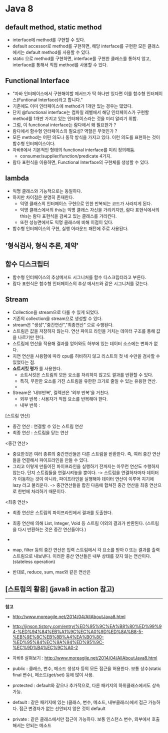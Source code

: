 # Java 8


## default method, static method  
- interface에 method를 구현할 수 있다.  
- default accessor로 method를 구현하면, 해당 interface를 구현한 모든 클래스에서는 default method를 사용할 수 있다.  
- static 으로 method를 구현하면, interface를 구현한 클래스를 통하지 않고, interface를 통해서 직접 method를 사용할 수 있다.  

## Functional Interface  
- "자바 인터페이스에서 구현해야할 메서드가 딱 하나만 있다면 이를 함수형 인터페이스(Funtional Interface)라고 합니다."
- 기존에도 이미 인터페이스에 method가 1개만 있는 경우는 많았다.
- 단지 @functional interface는 컴파일 레벨에서 해당 인터페이스가 구현할 method를 1개만 가지고 있는 인터페이스라는 것을 미리 알리기 위함.  
- 그럼, 이 functional interface는 람다에서 왜 필요한가 ?
- 람다에서 함수형 인터페이스의 필요성? 역할은 무엇인가 ?
- 모든 method는 어떤 의도나 동작 방식을 가지고 있다. 이런 의도를 표현하는 것이 함수형 인터페이스이다.  
- 자바8에서 기본적인 형태의 functional interface를 미리 정의해둠.
  - consumer/supplier/function/predicate  4가지.
- 람다 표현식을 이용하면, Functional Interface의 구현체를 생성할 수 있다.

## lambda
- 익명 클래스와 기능적으로는 동일하다.  
- 하지만 차이점은 분명히 존재한다.
  - 익명 클래스의 인터페이스 구현으로 인한 반복되는 코드가 사라지게 된다.
  - 익명 클래스에서의 this는 익명 클래스 자신을 가리키지만, 람다 표현식에서의 this는 람다 표현식을 감싸고 있는 클래스를 가리킨다.  
  - 또한 성능면에서도 익명 클래스에 비해 이점이 있다.  
- 함수형 인터페이스의 구현, 실행 어라운드 패턴에 주로 사용된다.

'형식검사, 형식 추론, 제약'
-

## 함수 디스크립터
- 함수형 인터페이스의 추상메서드 시그니처를 함수 디스크립터라고 부른다.
- 람다 표현식은 함수형 인터페이스의 추상 메서드와 같은 시그니처를 갖는다.


## Stream
- Collection을 stream으로 다룰 수 있게 되었다.
- 기존의 collection을 stream으로 생성할 수 있다.  
- stream은 "생성","중간연산","최종연산" 으로 수행된다.  
- 스트림은 값을 저장하지 않는다. 연산 파이프 라인을 거치는 데이터 구조를 통해 값을 나르기만 한다.  
- 스트림에 연산을 적용해 결과를 얻어와도 하부에 있는 데이터 소스에는 변화가 없다.
- 지연 연산을 사용함에 따라 cpu를 허비하지 않고 리스트의 첫 네 수만을 검사할 수 있었다는 점.
- **쇼트서킷 평가**  를 사용한다.
  - 쇼트서킷은 스트림의 모든 요소를 처리하지 않고도 결과를 반환할 수 있다.
  - 특히, 무한한 요소를 가진 스트림을 유한한 크기로 줄일 수 있는 유용한 연산.
  -
- Stream은 '내부반복', 컬렉션은 '외부 반복'을 거친다.
  - 외부 반복 : 사용자가 직접 요소를 반복해야 한다.
  - 내부 반복 :

[스트림 연산]
- 중간 연산 : 연결할 수 있는 스트림 연산
- 최종 연산 : 스트림을 닫는 연산

<중간 연산>
- 중요한것은 여러 종류의 중간연산들은 다른 스트림을 반환한다. 즉, 여러 중간 연산들을 연결해서 파이프라인을 만들 수 있다.
- 그리고 이렇게 만들어진 파이프라인을 실행하기 전까지는 아무런 연산도 수행하지 않는다. 단지 스트림들을 연결시켜놓을 뿐이다.
  -> 스트림을 연결하자마자 데이터가 이동하는 것이 아니라, 파이프라인을 실행해야 데이터 연산이 이루어 지기에 lazy 라고 불리운다.
  -> 중간연산들을 합친 다음에 합쳐진 중간 연산을 최종 연산으로 한번에 처리하기 때문이다.

<최종 연산>
- 최종 연산은 스트림의 파이프라인에서 결과를 도출한다.
- 최종 연산에 의해 List, Integer, Void 등 스트림 이외의 결과가 반환된다. (스트림을 다시 반환하는 것은 중간 연산들이다.)
-

- map, filter 등의 중간 연산은 입력 스트림에서 각 요소를 받아 0 또는 결과를 출력 스트림으로 내보낸다. 이러한 중산 연산들은 내부 상태를 갖지 않는 연산이다.(stateless operation)
- 반대로, reduce, sum, max와 같은 연산은

[스트림의 활용]
(java8 in action 참고)
-


---
**참고**  
- http://www.moreagile.net/2014/04/AllAboutJava8.html
- http://jinson.tistory.com/entry/%ED%95%9C%EA%B8%80%ED%99%94-%ED%94%84%EB%A1%9C%EC%A0%9D%ED%8A%B8-5-%EB%9E%8C%EB%8B%A4%EA%B0%80-%ED%95%84%EC%9A%94%ED%95%9C-%EC%9D%B4%EC%9C%A0-2
- 자바8 살펴보기 : http://www.moreagile.net/2014/04/AllAboutJava8.html

- public : 클래스, 변수, 메소드 생성자 등의 모든 접근을 허용한다.
             보통 상수(static final 변수), 메소드(get/set) 등에 많이 사용.

- protected : default와 같으나 추가적으로, 다른 패키지의 하위클래스에서도 상속 가능.

- default : 같은 패키지에 있는 (클래스, 변수, 메소드, 내부클래스)에서 접근 가능하다.
              접근 변경자가 없는 선언되지 않은 것이 default

- private : 같은 클래스에서만 접근이 가능하다.
              보통 인스턴스 변수, 외부에서 호출해서는 안되는 메소드
